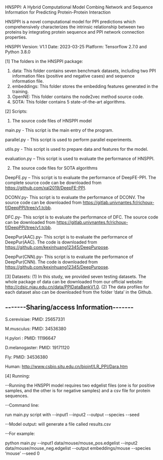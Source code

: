 HNSPPI: A Hybrid Computational Model Combing Network and Sequence Information for Predicting Protein-Protein Interaction

HNSPPI is a novel computational model for PPI predictions which comprehensively characterizes the intrinsic relationship between two proteins by integrating protein sequence and PPI network connection properties.

HNSPPI Version: V1.1
Date: 2023-03-25
Platform: Tensorflow 2.7.0 and Python 3.8.0

[1] The folders in the HNSPPI package:
1) data: This folder contains seven benchmark datasets, including two PPI information files (positive and negative cases) and sequence information file. 
2) embeddings: This folder stores the embedding features generated in the training.
3) OpenNE: This folder contains the node2vec method source code.
4) SOTA: This folder contains 5 state-of-the-art algorithms.

[2] Scripts:
1) The source code files of HNSPPI model

main.py - This script is the main entry of the program.

parallel.py - This script is used to perform parallel experiments.

utils.py - This script is used to prepare data and features for the model.

evaluation.py – This script is used to evaluate the performance of HNSPPI.

2) The source code files for SOTA algorithms

DeepFE.py – This script is to evaluate the performance of DeepFE-PPI. The complete source code can be downloaded from https://github.com/xal2019/DeepFE-PPI.

DCONV.py- This script is to evaluate the performance of DCONV. The source code can be downloaded from https://gitlab.univnantes.fr/richoux-f/DeepPPI/tree/v1.tcbb.

DFC.py- This script is to evaluate the performance of DFC. The source code can be downloaded from https://gitlab.univnantes.fr/richoux-f/DeepPPI/tree/v1.tcbb.

DeepPur(AAC).py- This script is to evaluate the performance of DeepPur(AAC). The code is downloaded from https://github.com/kexinhuang12345/DeepPurpose.

DeepPur(CNN).py- This script is to evaluate the performance of DeepPur(CNN). The code is downloaded from https://github.com/kexinhuang12345/DeepPurpose.

[3] Datasets: 
(1) In this study, we provided seven testing datasets. The whole package of data can be downloaded from our official website: http://cdsic.njau.edu.cn/data/PPIDataBankV1.0.
(2) The data profiles for each dataset also can be downloaded from the folder ‘data’ in the Github. 
## -------Sharing/access Information-------
S.cerevisiae:	PMID: 25657331

M.musculus:		PMID: 34536380

H.pylori :      PMID: 11196647

D.melanogaster:	PMID: 19171120

Fly:	        PMID: 34536380

Human:		    http://www.csbio.sjtu.edu.cn/bioinf/LR_PPI/Dara.htm

[4] Running:

--Running the HNSPPI model requires two edgelist files (one is for positive samples, and the other is for negative samples) and a csv file for protein sequences.

--Command line:

run main.py script with --input1 <positive edgelist> --input2 <negative edgelist> --output <output file> --species <species name> --seed <seed>
  
--Model output: will generate a file called results.csv
  
--For example: 
  
python main.py --input1 data/mouse/mouse_pos.edgelist --input2 data/mouse/mouse_neg.edgelist --output embeddings/mouse --species ‘mouse’ --seed 0
